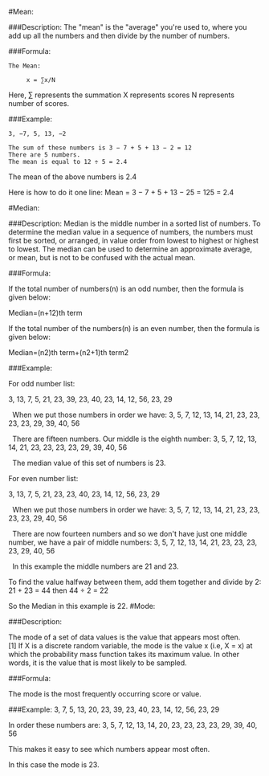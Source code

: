 #Mean:

###Description:
	The "mean" is the "average" you're used to, where you add up all the numbers and then divide by the number of numbers. 

###Formula:

	The Mean:
	
         x = ∑x/N
         
Here, ∑ represents the summation X represents scores N represents number of scores.

###Example:

 	3, −7, 5, 13, −2
 	
	The sum of these numbers is 3 − 7 + 5 + 13 − 2 = 12
	There are 5 numbers.
	The mean is equal to 12 ÷ 5 = 2.4
The mean of the above numbers is 2.4

Here is how to do it one line:
Mean = 3 − 7 + 5 + 13 − 25 = 125 = 2.4

#Median:

###Description:
	Median is the middle number in a sorted list of numbers. To determine the median value in a sequence of numbers, the 
	numbers must first be sorted, or arranged, in value order from lowest to highest or highest to lowest. The median 
	can be used to determine an approximate average, or mean, but is not to be confused with the actual mean.

###Formula:

If the total number of numbers(n) is an odd number, then the formula is given below:

Median=(n+12)th term

If the total number of the numbers(n) is an even number, then the formula is given below:

Median=(n2)th term+(n2+1)th term2



###Example:

For odd number list:

3, 13, 7, 5, 21, 23, 39, 23, 40, 23, 14, 12, 56, 23, 29

 
When we put those numbers in order we have:
3, 5, 7, 12, 13, 14, 21, 23, 23, 23, 23, 29, 39, 40, 56

 
There are fifteen numbers. Our middle is the eighth number:
3, 5, 7, 12, 13, 14, 21, 23, 23, 23, 23, 29, 39, 40, 56

 
The median value of this set of numbers is 23.

For even number list:

3, 13, 7, 5, 21, 23, 23, 40, 23, 14, 12, 56, 23, 29

 
When we put those numbers in order we have:
3, 5, 7, 12, 13, 14, 21, 23, 23, 23, 23, 29, 40, 56

 
There are now fourteen numbers and so we don't have just one middle number, we have a pair of middle numbers:
3, 5, 7, 12, 13, 14, 21, 23, 23, 23, 23, 29, 40, 56

 
In this example the middle numbers are 21 and 23.

To find the value halfway between them, add them together and divide by 2:
21 + 23 = 44 then 44 ÷ 2 = 22

So the Median in this example is 22.
#Mode:

###Description:

The mode of a set of data values is the value that appears most often.[1] If X is a discrete random variable, the mode is the value x (i.e, X = x) at which the probability mass function takes its maximum value. In other words, it is the value that is most likely to be sampled.

###Formula:

The mode is the most frequently occurring score or value.

###Example:
3, 7, 5, 13, 20, 23, 39, 23, 40, 23, 14, 12, 56, 23, 29

In order these numbers are:
3, 5, 7, 12, 13, 14, 20, 23, 23, 23, 23, 29, 39, 40, 56

This makes it easy to see which numbers appear most often.

In this case the mode is 23.

